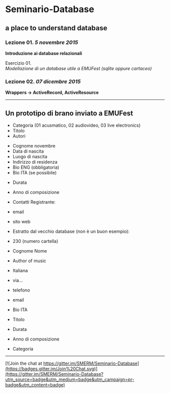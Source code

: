 # Seminario-Database

## a place to understand database

### Lezione 01. *5 novembre 2015*    
**Introduzione ai database relazionali**

Esercizio 01.    
*Modellazione di un database utile a EMUFest (sqlite oppure cartaceo)*

### Lezione 02. *07 dicembre 2015*    
**Wrappers -> ActiveRecord, ActiveResource**

----

## Un prototipo di brano inviato a EMUFest

 - Categoria (01 acusmatico, 02 audiovideo, 03 live electronics)
 - Titolo
 - Autori
  * Cognome novembre
  * Data di nascita
  * Luogo di nascita
  * Indirizzo di residenza
  * Bio ENG (obbligatoria)
  * Bio ITA (se possibile)
 - Durata
 - Anno di composizione
 - Contatti Registrante:
  - email
  - sito web
 
 - Estratto dal vecchio database (non è un buon esempio):
  - 230 (numero cartella)
  - Cognome Nome
  - Author of music
  - Italiana
  - via… 
  - telefono
  - email
  - Bio ITA
  - Titolo
  - Durata
  - Anno di composizione 
  - Categoria
 
----

[![Join the chat at https://gitter.im/SMERM/Seminario-Database](https://badges.gitter.im/Join%20Chat.svg)](https://gitter.im/SMERM/Seminario-Database?utm_source=badge&utm_medium=badge&utm_campaign=pr-badge&utm_content=badge)
